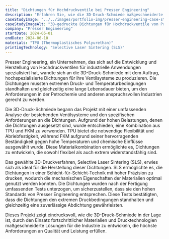 ```yaml
---
title: "Dichtungen für Hochdruckventile bei Presser Engineering"
description: "Erfahren Sie, wie die 3D-Druck-Schmiede maßgeschneiderte Dichtungen für Hochdruckventile bei Presser Engineering entwickelt und produziert hat, um die Leistung und Zuverlässigkeit in extremen Umgebungen zu verbessern."
caseStudyImage: "../../images/portfolio-img/presser-engineering-case-study.webp"
caseStudyImageAlt: "3D-gedruckte Dichtungen für Hochdruckventile von Presser Engineering"
company: "Presser Engineering"
startDate: 2024-05-01
endDate: 2024-06-10
materials: "TPU (Thermoplastisches Polyurethan)"
printingTechnology: "Selective Laser Sintering (SLS)"
---
```


Presser Engineering, ein Unternehmen, das sich auf die Entwicklung und Herstellung von Hochdruckventilen für industrielle Anwendungen spezialisiert hat, wandte sich an die 3D-Druck-Schmiede mit dem Auftrag, hochspezialisierte Dichtungen für ihre Ventilsysteme zu produzieren. Die Dichtungen mussten extremen Druck- und Temperaturbedingungen standhalten und gleichzeitig eine lange Lebensdauer bieten, um den Anforderungen in der Petrochemie und anderen anspruchsvollen Industrien gerecht zu werden.

Die 3D-Druck-Schmiede begann das Projekt mit einer umfassenden Analyse der bestehenden Ventilsysteme und den spezifischen Anforderungen an die Dichtungen. Aufgrund der hohen Belastungen, denen die Dichtungen ausgesetzt sind, wurde entschieden, eine Kombination aus TPU und FKM zu verwenden. TPU bietet die notwendige Flexibilität und Abriebfestigkeit, während FKM aufgrund seiner hervorragenden Beständigkeit gegen hohe Temperaturen und chemische Einflüsse ausgewählt wurde. Diese Materialkombination ermöglichte es, Dichtungen zu entwickeln, die sowohl flexibel als auch extrem widerstandsfähig sind.

Das gewählte 3D-Druckverfahren, Selective Laser Sintering (SLS), erwies sich als ideal für die Herstellung dieser Dichtungen. SLS ermöglichte es, die Dichtungen in einer Schicht-für-Schicht-Technik mit hoher Präzision zu drucken, wodurch die mechanischen Eigenschaften der Materialien optimal genutzt werden konnten. Die Dichtungen wurden nach der Fertigung umfassenden Tests unterzogen, um sicherzustellen, dass sie den hohen Standards von Presser Engineering entsprechen. Diese Tests bestätigten, dass die Dichtungen den extremen Druckbedingungen standhalten und gleichzeitig eine zuverlässige Abdichtung gewährleisten.

Dieses Projekt zeigt eindrucksvoll, wie die 3D-Druck-Schmiede in der Lage ist, durch den Einsatz fortschrittlicher Materialien und Drucktechnologien maßgeschneiderte Lösungen für die Industrie zu entwickeln, die höchste Anforderungen an Qualität und Leistung erfüllen.
